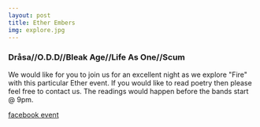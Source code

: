 ```yaml
---
layout: post
title: Ether Embers
img: explore.jpg
---
```



### Dråsa//O.D.D//Bleak Age//Life As One//Scum

We would like for you to join us for an excellent night as we explore "Fire" with this particular Ether event. If you would like to read poetry then please feel free to contact us. The readings would happen before the bands start @ 9pm.

[facebook event](https://www.facebook.com/events/232778560488221/?notif_t=plan_reminder&notif_id=1481761745774069)

